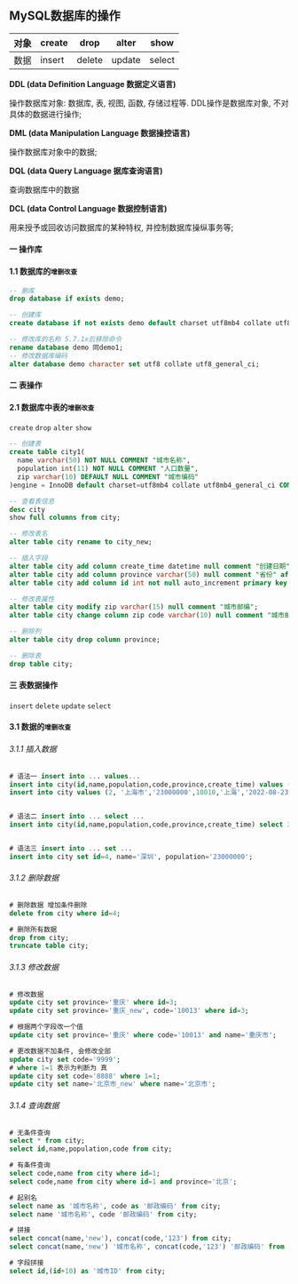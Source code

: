 ## MySQL数据库的操作

| 对象 | create | drop   | alter  | show   |
| :--- | ------ | ------ | ------ | ------ |
| 数据 | insert | delete | update | select |

**DDL (data Definition Language 数据定义语言)**

操作数据库对象: 数据库, 表, 视图, 函数, 存储过程等. DDL操作是数据库对象, 不对具体的数据进行操作;

**DML (data Manipulation Language 数据操控语言)**

操作数据库对象中的数据;

**DQL (data Query Language 据库查询语言)**

查询数据库中的数据

**DCL (data Control Language 数据控制语言)**

用来授予或回收访问数据库的某种特权, 并控制数据库操纵事务等;

#### 一 操作库

#### 1.1 数据库的`增删改查`

``` sql
-- 删库 
drop database if exists demo;

-- 创建库
create database if not exists demo default charset utf8mb4 collate utf8mb4_general_ci;

-- 修改库的名称 5.7.1x后移除命令
rename database demo 同demo1;
-- 修改数据库编码
alter database demo character set utf8 collate utf8_general_ci;
```

#### 二 表操作

#### 2.1 数据库中表的`增删改查`

`create`   `drop`   `alter`   `show`

```sql
-- 创建表
create table city1(
  name varchar(50) NOT NULL COMMENT "城市名称",
  population int(11) NOT NULL COMMENT "人口数量",
  zip varchar(10) DEFAULT NULL COMMENT "城市编码"
)engine = InnoDB default charset=utf8mb4 collate utf8mb4_general_ci COMMENT "城市表";
```

``` sql
-- 查看表信息
desc city
show full columns from city;

-- 修改表名
alter table city rename to city_new;

-- 插入字段
alter table city add column create_time datetime null comment "创建日期";
alter table city add column province varchar(50) null comment "省份" after zip;
alter table city add column id int not null auto_increment primary key comment "自增id" first;

-- 修改表属性
alter table city modify zip varchar(15) null comment "城市邮编";
alter table city change column zip code varchar(10) null comment "城市邮编";

-- 删除列
alter table city drop column province;

-- 删除表
drop table city;
```

#### 三 表数据操作

`insert`  `delete`  `update`  `select`

#### 3.1 数据的`增删改查`

###### 3.1.1 插入数据

``` sql
# 语法一 insert into ... values...
insert into city(id,name,population,code,province,create_time) values (1, '北京市','23000000',10010,'北京','2022-08-22 07:36:37.163223');
insert into city values (2, '上海市','23000000',10010,'上海','2022-08-23 07:36:37.563223');


# 语法二 insert into ... select ...
insert into city(id,name,population,code,province,create_time) select 3, '重庆市','23000000',10010,'四川','2022-08-24 00:36:37.863223';


# 语法三 insert into ... set ...
insert into city set id=4, name='深圳', population='23000000';
```

###### 3.1.2 删除数据

``` sql
# 删除数据 增加条件删除
delete from city where id=4;

# 删除所有数据
drop from city;
truncate table city;
```

###### 3.1.3 修改数据

``` sql
# 修改数据
update city set province='重庆' where id=3;
update city set province='重庆_new', code='10013' where id=3;

# 根据两个字段改一个值
update city set province='重庆' where code='10013' and name='重庆市';

# 更改数据不加条件, 会修改全部
update city set code='9999';
# where 1=1 表示为判断为 真
update city set code='8888' where 1=1;
update city set name='北京市_new' where name='北京市';  
```

###### 3.1.4 查询数据

``` sql
# 无条件查询
select * from city;
select id,name,population,code from city;

# 有条件查询
select code,name from city where id=1;
select code,name from city where id=1 and province='北京';

# 起别名
select name as '城市名称', code as '邮政编码' from city;
select name '城市名称', code '邮政编码' from city;

# 拼接
select concat(name,'new'), concat(code,'123') from city;
select concat(name,'new') '城市名称', concat(code,'123') '邮政编码' from city;

# 字段拼接
select id,(id+10) as '城市ID' from city;
```


